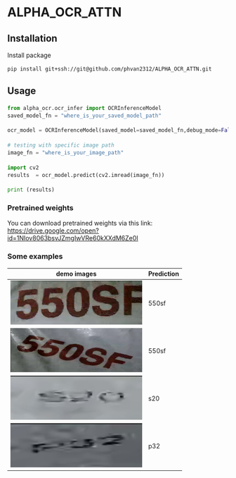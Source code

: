 # ALPHA_OCR_ATTN

## Installation
Install package
```bash
pip install git+ssh://git@github.com/phvan2312/ALPHA_OCR_ATTN.git
```

## Usage
 
```python
from alpha_ocr.ocr_infer import OCRInferenceModel
saved_model_fn = "where_is_your_saved_model_path"

ocr_model = OCRInferenceModel(saved_model=saved_model_fn,debug_mode=False, mode='cuda')

# testing with specific image path
image_fn = "where_is_your_image_path"

import cv2
results  = ocr_model.predict(cv2.imread(image_fn))

print (results)

```

### Pretrained weights
You can download pretrained weights via this link: https://drive.google.com/open?id=1NIov8063bsvJZmgIwVRe60kXXdM6Ze0I

### Some examples
| demo images | Prediction |
| ---         |     ---      |
| <img src="./demo_images/big_text_1.png" width="300" height="100">    |   550sf   |
| <img src="./demo_images/big_text_2.png" width="300" height="100">      |    550sf    |
| <img src="./demo_images/small_text_1.png" width="300" height="100">  |   s20   |
| <img src="./demo_images/small_text_2.png" width="300" height="100">  |   p32   |
